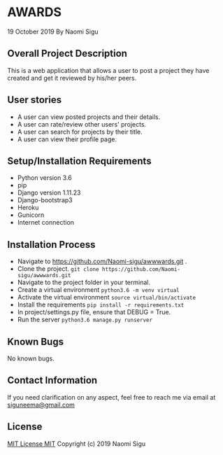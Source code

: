 # AWARDS
19 October 2019
By Naomi Sigu

## Overall Project Description
This is a web application that allows a user to post a project they have created and get it reviewed by his/her peers.

## User stories
* A user can view posted projects and their details.
* A user can rate/review other users' projects.
* A user can search for projects by their title.
* A user can view their profile page.

## Setup/Installation Requirements
* Python version 3.6
* pip
* Django version 1.11.23
* Django-bootstrap3
* Heroku
* Gunicorn
* Internet connection

## Installation Process
* Navigate to https://github.com/Naomi-sigu/awwwards.git .
* Clone the project.
``` git clone https://github.com/Naomi-sigu/awwwards.git ```
* Navigate to the project folder in your terminal.
* Create a virtual environment
``` python3.6 -m venv virtual ```
* Activate the virtual environment
``` source virtual/bin/activate ```
* Install the requirements
``` pip install -r requirements.txt ```
* In project/settings.py file, ensure that DEBUG = True.
* Run the server
``` python3.6 manage.py runserver ```

## Known Bugs
No known bugs.

## Contact Information
If you need clarification on any aspect, feel free to reach me via email at siguneema@gmail.com

## License
[MIT License MIT](LICENSE) Copyright (c) 2019 Naomi Sigu